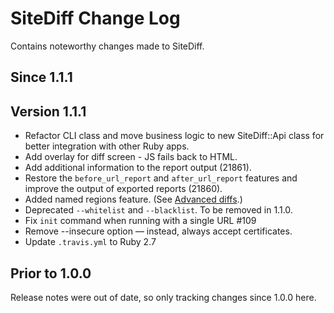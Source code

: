 # SiteDiff Change Log

Contains noteworthy changes made to SiteDiff.

## Since 1.1.1

## Version 1.1.1
- Refactor CLI class and move business logic to new SiteDiff::Api class for better integration with other Ruby apps.
- Add overlay for diff screen - JS fails back to HTML.
- Add additional information to the report output (21861).
- Restore the `before_url_report` and `after_url_report` features and improve the output of exported reports (21860).
- Added named regions feature. (See [Advanced diffs](README.md#advanced-diffs).)
- Deprecated `--whitelist` and `--blacklist`. To be removed in 1.1.0.
- Fix `init` command when running with a single URL #109
- Remove --insecure option — instead, always accept certificates.
- Update `.travis.yml` to Ruby 2.7

## Prior to 1.0.0

Release notes were out of date, so only tracking changes since 1.0.0 here.